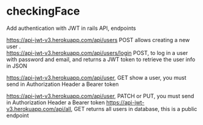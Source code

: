 # checkingFace

Add authentication with JWT in rails API, endpoints

https://api-jwt-v3.herokuapp.com/api/users POST allows creating a new user .  
https://api-jwt-v3.herokuapp.com/api/users/login POST, to log in a user with password and email, and returns a JWT token to retrieve the user info in JSON

https://api-jwt-v3.herokuapp.com/api/user, GET show a user, you must send in Authorization Header a Bearer token

https://api-jwt-v3.herokuapp.com/api/user, PATCH or PUT, you must send in Authorization Header a Bearer token
https://api-jwt-v3.herokuapp.com/api/all, GET returns all users in database, this is a public endpoint
